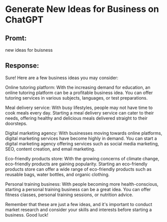 # Generate New Ideas for Business on ChatGPT

## Promt:
new ideas for buisness

## Response:
Sure! Here are a few business ideas you may consider:

Online tutoring platform: With the increasing demand for education, an online tutoring platform can be a profitable business idea. You can offer tutoring services in various subjects, languages, or test preparations.

Meal delivery service: With busy lifestyles, people may not have time to cook meals every day. Starting a meal delivery service can cater to their needs, offering healthy and delicious meals delivered straight to their doorsteps.

Digital marketing agency: With businesses moving towards online platforms, digital marketing services have become highly in demand. You can start a digital marketing agency offering services such as social media marketing, SEO, content creation, and email marketing.

Eco-friendly products store: With the growing concerns of climate change, eco-friendly products are gaining popularity. Starting an eco-friendly products store can offer a wide range of eco-friendly products such as reusable bags, water bottles, and organic clothing.

Personal training business: With people becoming more health-conscious, starting a personal training business can be a great idea. You can offer fitness classes, personal training sessions, or nutrition advice.

Remember that these are just a few ideas, and it's important to conduct market research and consider your skills and interests before starting a business. Good luck!